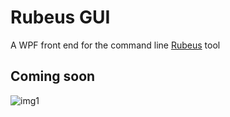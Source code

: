 # Rubeus GUI
 A WPF front end for the command line [Rubeus](https://github.com/GhostPack/Rubeus) tool
 
 ##  Coming soon
 ![img1](https://raw.githubusercontent.com/VbScrub/Rubeus-GUI/main/RubeusGUI1.png)
 

